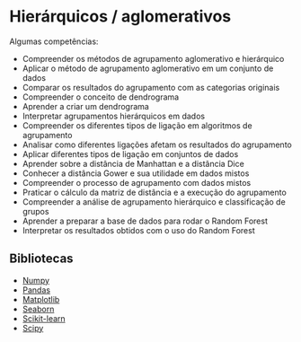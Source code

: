 # Hierárquicos / aglomerativos

Algumas competências:

- Compreender os métodos de agrupamento aglomerativo e hierárquico
- Aplicar o método de agrupamento aglomerativo em um conjunto de dados
- Comparar os resultados do agrupamento com as categorias originais
- Compreender o conceito de dendrograma
- Aprender a criar um dendrograma
- Interpretar agrupamentos hierárquicos em dados
- Compreender os diferentes tipos de ligação em algoritmos de agrupamento
- Analisar como diferentes ligações afetam os resultados do agrupamento
- Aplicar diferentes tipos de ligação em conjuntos de dados
- Aprender sobre a distância de Manhattan e a distância Dice
- Conhecer a distância Gower e sua utilidade em dados mistos
- Compreender o processo de agrupamento com dados mistos
- Praticar o cálculo da matriz de distância e a execução do agrupamento
- Compreender a análise de agrupamento hierárquico e classificação de grupos
- Aprender a preparar a base de dados para rodar o Random Forest
- Interpretar os resultados obtidos com o uso do Random Forest

## Bibliotecas
- [Numpy](https://numpy.org/)
- [Pandas](https://pandas.pydata.org/)
- [Matplotlib](https://matplotlib.org/)
- [Seaborn](https://seaborn.pydata.org/)
- [Scikit-learn](https://scikit-learn.org/stable/index.html)
- [Scipy](https://scipy.org/)
